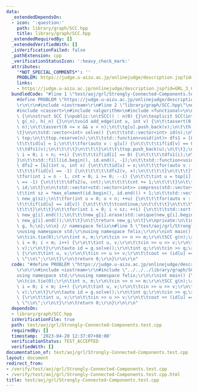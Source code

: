 ```yaml
---
data:
  _extendedDependsOn:
  - icon: ':question:'
    path: library/graph/SCC.hpp
    title: library/graph/SCC.hpp
  _extendedRequiredBy: []
  _extendedVerifiedWith: []
  _isVerificationFailed: false
  _pathExtension: cpp
  _verificationStatusIcon: ':heavy_check_mark:'
  attributes:
    '*NOT_SPECIAL_COMMENTS*': ''
    PROBLEM: https://judge.u-aizu.ac.jp/onlinejudge/description.jsp?id=GRL_3_C
    links:
    - https://judge.u-aizu.ac.jp/onlinejudge/description.jsp?id=GRL_3_C
  bundledCode: "#line 1 \"test/aoj/grl/Strongly-Connected-Components.test.cpp\"\n\
    #define PROBLEM \"https://judge.u-aizu.ac.jp/onlinejudge/description.jsp?id=GRL_3_C\"\
    \r\n\r\n#include <iostream>\r\n#line 2 \"library/graph/SCC.hpp\"\n#include <vector>\n\
    #include <cassert>\n#include <algorithm>\n#include <functional>\n\nnamespace felix\
    \ {\n\nstruct SCC {\npublic:\n\tSCC() : n(0) {}\n\texplicit SCC(int _n) : n(_n),\
    \ g(_n), h(_n) {}\n\n\tvoid add_edge(int u, int v) {\n\t\tassert(0 <= u && u <\
    \ n);\n\t\tassert(0 <= v && v < n);\n\t\tg[u].push_back(v);\n\t\th[v].push_back(u);\n\
    \t}\n\n\tstd::vector<int> solve() {\n\t\tstd::vector<int> id(n);\n\t\tstd::vector<int>\
    \ top;\n\t\ttop.reserve(n);\n\t\tstd::function<void(int)> dfs1 = [&](int u) {\n\
    \t\t\tid[u] = 1;\n\t\t\tfor(auto v : g[u]) {\n\t\t\t\tif(id[v] == 0) {\n\t\t\t\
    \t\tdfs1(v);\n\t\t\t\t}\n\t\t\t}\n\t\t\ttop.push_back(u);\n\t\t};\n\t\tfor(int\
    \ i = 0; i < n; ++i) {\n\t\t\tif(id[i] == 0) {\n\t\t\t\tdfs1(i);\n\t\t\t}\n\t\t\
    }\n\t\tstd::fill(id.begin(), id.end(), -1);\n\t\tstd::function<void(int, int)>\
    \ dfs2 = [&](int u, int x) {\n\t\t\tid[u] = x;\n\t\t\tfor(auto v : h[u]) {\n\t\
    \t\t\tif(id[v] == -1) {\n\t\t\t\t\tdfs2(v, x);\n\t\t\t\t}\n\t\t\t}\n\t\t};\n\t\
    \tfor(int i = n - 1, cnt = 0; i >= 0; --i) {\n\t\t\tint u = top[i];\n\t\t\tif(id[u]\
    \ == -1) {\n\t\t\t\tdfs2(u, cnt);\n\t\t\t\tcnt += 1;\n\t\t\t}\n\t\t}\n\t\treturn\
    \ id;\n\t}\n\n\tstd::vector<std::vector<int>> compress(std::vector<int> id) {\n\
    \t\tint sz = *max_element(id.begin(), id.end()) + 1;\n\t\tstd::vector<std::vector<int>>\
    \ new_g(sz);\n\t\tfor(int u = 0; u < n; ++u) {\n\t\t\tfor(auto v : g[u]) {\n\t\
    \t\t\tif(id[u] == id[v]) {\n\t\t\t\t\tcontinue;\n\t\t\t\t}\n\t\t\t\tnew_g[id[u]].push_back(id[v]);\n\
    \t\t\t}\n\t\t}\n\t\tfor(int i = 0; i < sz; ++i) {\n\t\t\tstd::sort(new_g[i].begin(),\
    \ new_g[i].end());\n\t\t\tnew_g[i].erase(std::unique(new_g[i].begin(), new_g[i].end()),\
    \ new_g[i].end());\n\t\t}\n\t\treturn new_g;\n\t}\n\nprivate:\n\tint n;\n\tstd::vector<std::vector<int>>\
    \ g, h;\n};\n\n} // namespace felix\n#line 5 \"test/aoj/grl/Strongly-Connected-Components.test.cpp\"\
    \nusing namespace std;\r\nusing namespace felix;\r\n\r\nint main() {\r\n\tios::sync_with_stdio(false);\r\
    \n\tcin.tie(0);\r\n\tint n, m;\r\n\tcin >> n >> m;\r\n\tSCC g(n);\r\n\tfor(int\
    \ i = 0; i < m; i++) {\r\n\t\tint u, v;\r\n\t\tcin >> u >> v;\r\n\t\tg.add_edge(u,\
    \ v);\r\n\t}\r\n\tauto id = g.solve();\r\n\tint q;\r\n\tcin >> q;\r\n\twhile(q--)\
    \ {\r\n\t\tint u, v;\r\n\t\tcin >> u >> v;\r\n\t\tcout << (id[u] == id[v]) <<\
    \ \"\\n\";\r\n\t}\r\n\treturn 0;\r\n}\r\n\r\n"
  code: "#define PROBLEM \"https://judge.u-aizu.ac.jp/onlinejudge/description.jsp?id=GRL_3_C\"\
    \r\n\r\n#include <iostream>\r\n#include \"../../../library/graph/SCC.hpp\"\r\n\
    using namespace std;\r\nusing namespace felix;\r\n\r\nint main() {\r\n\tios::sync_with_stdio(false);\r\
    \n\tcin.tie(0);\r\n\tint n, m;\r\n\tcin >> n >> m;\r\n\tSCC g(n);\r\n\tfor(int\
    \ i = 0; i < m; i++) {\r\n\t\tint u, v;\r\n\t\tcin >> u >> v;\r\n\t\tg.add_edge(u,\
    \ v);\r\n\t}\r\n\tauto id = g.solve();\r\n\tint q;\r\n\tcin >> q;\r\n\twhile(q--)\
    \ {\r\n\t\tint u, v;\r\n\t\tcin >> u >> v;\r\n\t\tcout << (id[u] == id[v]) <<\
    \ \"\\n\";\r\n\t}\r\n\treturn 0;\r\n}\r\n\r\n"
  dependsOn:
  - library/graph/SCC.hpp
  isVerificationFile: true
  path: test/aoj/grl/Strongly-Connected-Components.test.cpp
  requiredBy: []
  timestamp: '2023-04-20 12:37:07+08:00'
  verificationStatus: TEST_ACCEPTED
  verifiedWith: []
documentation_of: test/aoj/grl/Strongly-Connected-Components.test.cpp
layout: document
redirect_from:
- /verify/test/aoj/grl/Strongly-Connected-Components.test.cpp
- /verify/test/aoj/grl/Strongly-Connected-Components.test.cpp.html
title: test/aoj/grl/Strongly-Connected-Components.test.cpp
---
```

